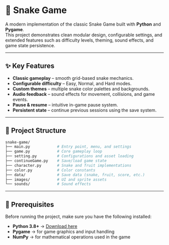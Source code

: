 # 🐍 Snake Game

A modern implementation of the classic Snake Game built with **Python** and **Pygame**.  
This project demonstrates clean modular design, configurable settings, and extended features such as difficulty levels, theming, sound effects, and game state persistence.

---

## ✨ Key Features
- **Classic gameplay** – smooth grid-based snake mechanics.  
- **Configurable difficulty** – Easy, Normal, and Hard modes.  
- **Custom themes** – multiple snake color palettes and backgrounds.  
- **Audio feedback** – sound effects for movement, collisions, and game events.  
- **Pause & resume** – intuitive in-game pause system.  
- **Persistent state** – continue previous sessions using the save system.  

---

## 📂 Project Structure
```bash
snake-game/
├── main.py            # Entry point, menu, and settings
├── game.py            # Core gameplay loop
├── setting.py         # Configurations and asset loading
├── continueGame.py    # Save/load game state
├── character.py       # Snake and fruit implementations
├── color.py           # Color constants
├── data/              # Save data (snake, fruit, score, etc.)
├── images/            # UI and sprite assets
└── sounds/            # Sound effects
```
---
## 🔧 Prerequisites

Before running the project, make sure you have the following installed:

- **Python 3.8+** → [Download here](https://www.python.org/downloads/)  
- **Pygame** → for game graphics and input handling  
- **NumPy** → for mathematical operations used in the game  
